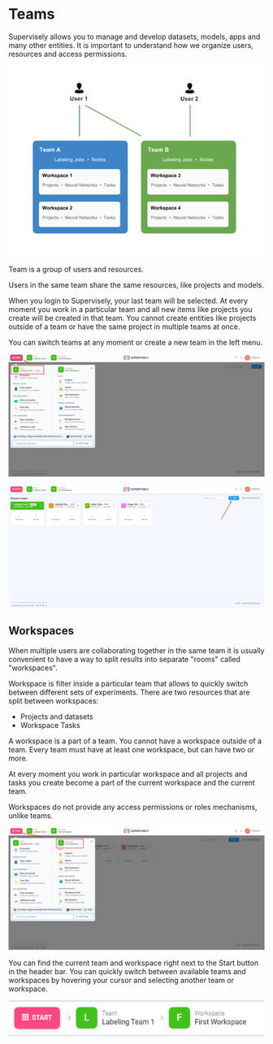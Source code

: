 # Teams

Supervisely allows you to manage and develop datasets, models, apps and many other entities.
It is important to understand how we organize users, resources and access permissions.

![](teams-diagramm.png)

Team is a group of users and resources.

Users in the same team share the same resources, like projects and models.

When you login to Supervisely, your last team will be selected. At every moment you work in a particular team and all new items like projects you create will be created in that team. You cannot create entities like projects outside of a team or have the same project in multiple teams at once. 

You can switch teams at any moment or create a new team in the left menu.

![](teams.png)

![](teams2.png)

## Workspaces

When multiple users are collaborating together in the same team it is usually convenient to have a way to split results into separate "rooms" called "workspaces".

Workspace is filter inside a particular team that allows to quickly switch between different sets of experiments. There are two resources that are split between workspaces:

- Projects and datasets
- Workspace Tasks


A workspace is a part of a team. You cannot have a workspace outside of a team. Every team must have at least one workspace, but can have two or more. 

At every moment you work in particular workspace and all projects and tasks you create become a part of the current workspace and the current team.

Workspaces do not provide any access permissions or roles mechanisms, unlike teams. 

![](workspaces.png)


You can find the current team and workspace right next to the Start button in the header bar. You can quickly switch between available teams and workspaces by hovering your cursor and selecting another team or workspace.

![](switch-team-workspace.png)